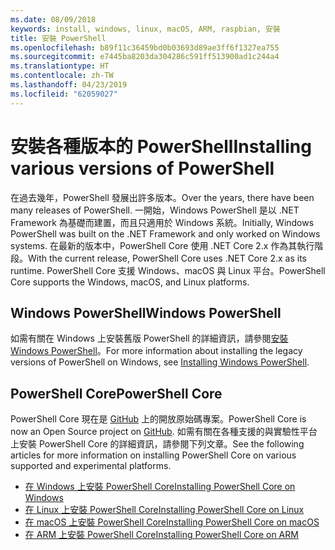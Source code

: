 ```yaml
---
ms.date: 08/09/2018
keywords: install, windows, linux, macOS, ARM, raspbian, 安裝
title: 安裝 PowerShell
ms.openlocfilehash: b89f11c36459bd0b03693d89ae3ff6f1327ea755
ms.sourcegitcommit: e7445ba8203da304286c591ff513900ad1c244a4
ms.translationtype: HT
ms.contentlocale: zh-TW
ms.lasthandoff: 04/23/2019
ms.locfileid: "62059027"
---
```

# <a name="installing-various-versions-of-powershell"></a><span data-ttu-id="b3812-103">安裝各種版本的 PowerShell</span><span class="sxs-lookup"><span data-stu-id="b3812-103">Installing various versions of PowerShell</span></span>

<span data-ttu-id="b3812-104">在過去幾年，PowerShell 發展出許多版本。</span><span class="sxs-lookup"><span data-stu-id="b3812-104">Over the years, there have been many releases of PowerShell.</span></span> <span data-ttu-id="b3812-105">一開始，Windows PowerShell 是以 .NET Framework 為基礎而建置，而且只適用於 Windows 系統。</span><span class="sxs-lookup"><span data-stu-id="b3812-105">Initially, Windows PowerShell was built on the .NET Framework and only worked on Windows systems.</span></span> <span data-ttu-id="b3812-106">在最新的版本中，PowerShell Core 使用 .NET Core 2.x 作為其執行階段。</span><span class="sxs-lookup"><span data-stu-id="b3812-106">With the current release, PowerShell Core uses .NET Core 2.x as its runtime.</span></span> <span data-ttu-id="b3812-107">PowerShell Core 支援 Windows、macOS 與 Linux 平台。</span><span class="sxs-lookup"><span data-stu-id="b3812-107">PowerShell Core supports the Windows, macOS, and Linux platforms.</span></span>

## <a name="windows-powershell"></a><span data-ttu-id="b3812-108">Windows PowerShell</span><span class="sxs-lookup"><span data-stu-id="b3812-108">Windows PowerShell</span></span>

<span data-ttu-id="b3812-109">如需有關在 Windows 上安裝舊版 PowerShell 的詳細資訊，請參閱[安裝 Windows PowerShell](installing-windows-powershell.md)。</span><span class="sxs-lookup"><span data-stu-id="b3812-109">For more information about installing the legacy versions of PowerShell on Windows, see [Installing Windows PowerShell](installing-windows-powershell.md).</span></span>

## <a name="powershell-core"></a><span data-ttu-id="b3812-110">PowerShell Core</span><span class="sxs-lookup"><span data-stu-id="b3812-110">PowerShell Core</span></span>

<span data-ttu-id="b3812-111">PowerShell Core 現在是 [GitHub](https://github.com/powershell/powershell) 上的開放原始碼專案。</span><span class="sxs-lookup"><span data-stu-id="b3812-111">PowerShell Core is now an Open Source project on [GitHub](https://github.com/powershell/powershell).</span></span>
<span data-ttu-id="b3812-112">如需有關在各種支援的與實驗性平台上安裝 PowerShell Core 的詳細資訊，請參閱下列文章。</span><span class="sxs-lookup"><span data-stu-id="b3812-112">See the following articles for more information on installing PowerShell Core on various supported and experimental platforms.</span></span>

- [<span data-ttu-id="b3812-113">在 Windows 上安裝 PowerShell Core</span><span class="sxs-lookup"><span data-stu-id="b3812-113">Installing PowerShell Core on Windows</span></span>](Installing-PowerShell-Core-on-Windows.md)
- [<span data-ttu-id="b3812-114">在 Linux 上安裝 PowerShell Core</span><span class="sxs-lookup"><span data-stu-id="b3812-114">Installing PowerShell Core on Linux</span></span>](Installing-PowerShell-Core-on-Linux.md)
- [<span data-ttu-id="b3812-115">在 macOS 上安裝 PowerShell Core</span><span class="sxs-lookup"><span data-stu-id="b3812-115">Installing PowerShell Core on macOS</span></span>](Installing-PowerShell-Core-on-macOS.md)
- [<span data-ttu-id="b3812-116">在 ARM 上安裝 PowerShell Core</span><span class="sxs-lookup"><span data-stu-id="b3812-116">Installing PowerShell Core on ARM</span></span>](PowerShell-Core-on-ARM.md)
